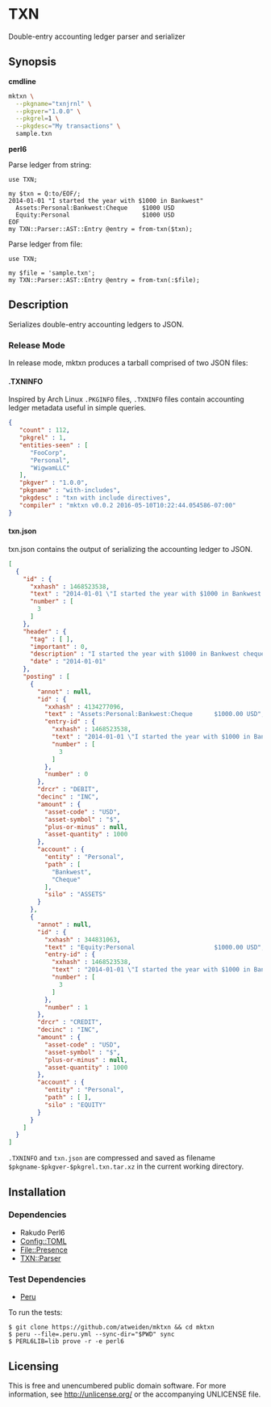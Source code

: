 # TXN

Double-entry accounting ledger parser and serializer


## Synopsis

**cmdline**

```sh
mktxn \
  --pkgname="txnjrnl" \
  --pkgver="1.0.0" \
  --pkgrel=1 \
  --pkgdesc="My transactions" \
  sample.txn
```

**perl6**

Parse ledger from string:

```perl6
use TXN;

my $txn = Q:to/EOF/;
2014-01-01 "I started the year with $1000 in Bankwest"
  Assets:Personal:Bankwest:Cheque    $1000 USD
  Equity:Personal                    $1000 USD
EOF
my TXN::Parser::AST::Entry @entry = from-txn($txn);
```

Parse ledger from file:

```perl6
use TXN;

my $file = 'sample.txn';
my TXN::Parser::AST::Entry @entry = from-txn(:$file);
```


## Description

Serializes double-entry accounting ledgers to JSON.

### Release Mode

In release mode, mktxn produces a tarball comprised of two JSON files:

#### .TXNINFO

Inspired by Arch Linux `.PKGINFO` files, `.TXNINFO` files contain
accounting ledger metadata useful in simple queries.

```json
{
   "count" : 112,
   "pkgrel" : 1,
   "entities-seen" : [
      "FooCorp",
      "Personal",
      "WigwamLLC"
   ],
   "pkgver" : "1.0.0",
   "pkgname" : "with-includes",
   "pkgdesc" : "txn with include directives",
   "compiler" : "mktxn v0.0.2 2016-05-10T10:22:44.054586-07:00"
}
```

#### txn.json

txn.json contains the output of serializing the accounting ledger to JSON.

```json
[
  {
    "id" : {
      "xxhash" : 1468523538,
      "text" : "2014-01-01 \"I started the year with $1000 in Bankwest cheque account\"\n  Assets:Personal:Bankwest:Cheque      $1000.00 USD\n  Equity:Personal                      $1000.00 USD",
      "number" : [
        3
      ]
    },
    "header" : {
      "tag" : [ ],
      "important" : 0,
      "description" : "I started the year with $1000 in Bankwest cheque account",
      "date" : "2014-01-01"
    },
    "posting" : [
      {
        "annot" : null,
        "id" : {
          "xxhash" : 4134277096,
          "text" : "Assets:Personal:Bankwest:Cheque      $1000.00 USD",
          "entry-id" : {
            "xxhash" : 1468523538,
            "text" : "2014-01-01 \"I started the year with $1000 in Bankwest cheque account\"\n  Assets:Personal:Bankwest:Cheque      $1000.00 USD\n  Equity:Personal                      $1000.00 USD",
            "number" : [
              3
            ]
          },
          "number" : 0
        },
        "drcr" : "DEBIT",
        "decinc" : "INC",
        "amount" : {
          "asset-code" : "USD",
          "asset-symbol" : "$",
          "plus-or-minus" : null,
          "asset-quantity" : 1000
        },
        "account" : {
          "entity" : "Personal",
          "path" : [
            "Bankwest",
            "Cheque"
          ],
          "silo" : "ASSETS"
        }
      },
      {
        "annot" : null,
        "id" : {
          "xxhash" : 344831063,
          "text" : "Equity:Personal                      $1000.00 USD",
          "entry-id" : {
            "xxhash" : 1468523538,
            "text" : "2014-01-01 \"I started the year with $1000 in Bankwest cheque account\"\n  Assets:Personal:Bankwest:Cheque      $1000.00 USD\n  Equity:Personal                      $1000.00 USD",
            "number" : [
              3
            ]
          },
          "number" : 1
        },
        "drcr" : "CREDIT",
        "decinc" : "INC",
        "amount" : {
          "asset-code" : "USD",
          "asset-symbol" : "$",
          "plus-or-minus" : null,
          "asset-quantity" : 1000
        },
        "account" : {
          "entity" : "Personal",
          "path" : [ ],
          "silo" : "EQUITY"
        }
      }
    ]
  }
]
```

`.TXNINFO` and `txn.json` are compressed and saved as filename
`$pkgname-$pkgver-$pkgrel.txn.tar.xz` in the current working directory.


## Installation

### Dependencies

- Rakudo Perl6
- [Config::TOML](https://github.com/atweiden/config-toml)
- [File::Presence](https://github.com/atweiden/file-presence)
- [TXN::Parser](https://github.com/atweiden/txn-parser)

### Test Dependencies

- [Peru](https://github.com/buildinspace/peru)

To run the tests:

```
$ git clone https://github.com/atweiden/mktxn && cd mktxn
$ peru --file=.peru.yml --sync-dir="$PWD" sync
$ PERL6LIB=lib prove -r -e perl6
```


## Licensing

This is free and unencumbered public domain software. For more
information, see http://unlicense.org/ or the accompanying UNLICENSE file.
